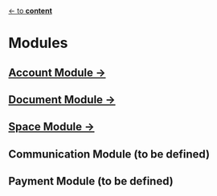 [<- to **content**](https://github.com/shardoc/shardoc.github.io)

# Modules

## [Account Module ->](https://github.com/shardoc/shardoc.github.io/blob/dev/pages/module/accountModule.md)


## [Document Module ->](https://github.com/shardoc/shardoc.github.io/blob/dev/pages/module/documentModule.md)


## [Space Module ->](https://github.com/shardoc/shardoc.github.io/blob/dev/pages/module/spaceModule.md)


## Communication Module (to be defined)

## Payment Module (to be defined)


